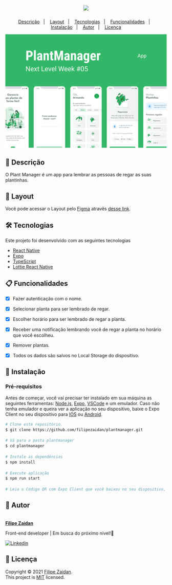 
<h1 align="center">
  <img width="450px" src="./.github/assets/logo.svg" />
  <br />
</h1>
<p align="center">
  <a href="#page_facing_up-descrição">Descrição</a>&nbsp;&nbsp;&nbsp;|&nbsp;&nbsp;&nbsp;
  <a href="#art-Layout">Layout</a>&nbsp;&nbsp;&nbsp;|&nbsp;&nbsp;&nbsp;
  <a href="#-tecnologias">Tecnologias</a>&nbsp;&nbsp;&nbsp;|&nbsp;&nbsp;&nbsp;
  <a href="#clipboard-Funcionalidades">Funcionalidades</a>&nbsp;&nbsp;&nbsp;|&nbsp;&nbsp;&nbsp;
  <a href="#closed_book-instalação">Instalação</a>&nbsp;&nbsp;&nbsp;|&nbsp;&nbsp;&nbsp;
  <a href="#man-Autor">Autor</a>&nbsp;&nbsp;&nbsp;|&nbsp;&nbsp;&nbsp;
  <a href="#memo-Licença">Licença</a>
</p>

<img src="https://github.com/franciscoarmando63/plantmanager/raw/main/readmeScreens/Capa.png" />

## :page_facing_up: Descrição
O Plant Manager é um app para lembrar as pessoas de regar as suas plantinhas.

## :art: Layout
Você pode acessar o Layout pelo <a href="https://www.figma.com">Figma<a> atravês <a href="https://www.figma.com/file/sPtgdHw6gl5iCtOmauO1y1/PlantManager-(Copy)?node-id=0%3A1">desse link<a>.

## 🛠 Tecnologias
Este projeto foi desenvolvido com as seguintes tecnologias

- [React Native](https://reactnative.dev/)
- [Expo](https://expo.io/)
- [TypeScript](https://www.typescriptlang.org/)
- [Lottie React Native](https://docs.expo.io/versions/latest/sdk/lottie/)

## :clipboard: Funcionalidades
- [x] Fazer autenticação com o nome.
- [x] Selecionar planta para ser lembrado de regar.
- [x] Escolher horário para ser lembrado de regar a planta.
- [x] Receber uma notificação lembrando você de regar a planta no horário que você escolheu.
- [x] Remover plantas.
- [x] Todos os dados são salvos no Local Storage do dispositivo.


## :closed_book: Instalação

### Pré-requisitos
Antes de começar, você vai precisar ter instalado em sua máquina as seguintes ferramentas: [Node.js](https://nodejs.org/en/), [Expo](https://expo.io/), [VSCode](https://code.visualstudio.com/) e um emulador.
Caso não tenha emulador e queira ver a aplicação no seu dispositivo, baixe o Expo Client no seu dispositivo para [IOS](https://apps.apple.com/br/app/expo-go/id982107779) ou [Android](https://play.google.com/store/apps/details?id=host.exp.exponent). 

```bash
# Clone este repositório.
$ git clone https://github.com/filipezaidan/plantmanager.git

# Vá para a pasta plantmanager
$ cd plantmanager

# Instale as dependências
$ npm install 

# Execute aplicação
$ npm run start

# Leia o Código QR com Expo Client que você baixou no seu dispositivo, não se esqueça de colocar o seu endereço ip lan no diretório ./src/services/api na baseURL.
```

## :man: Autor

<a href="https://github.com/filipezaidan/">
 <img src="https://avatars.githubusercontent.com/u/41112779?v=4" width="100px;" alt=""/>
 <br />
 <b>Filipe Zaidan</b>
</a>


Front-end developer | Em busca do próximo nivel!🚀

<a href="https://www.linkedin.com/in/https://www.linkedin.com/in/filipezaidan/">
  <img alt="Linkedin" src="https://img.shields.io/badge/Linkedin-%20Filipe%20Zaidan-blue">
</a>


## :memo: Licença

Copyright © 2021 [Filipe Zaidan](https://github.com/filipezaidan).<br />
This project is [MIT](./.github/LICENSE.txt) licensed.
